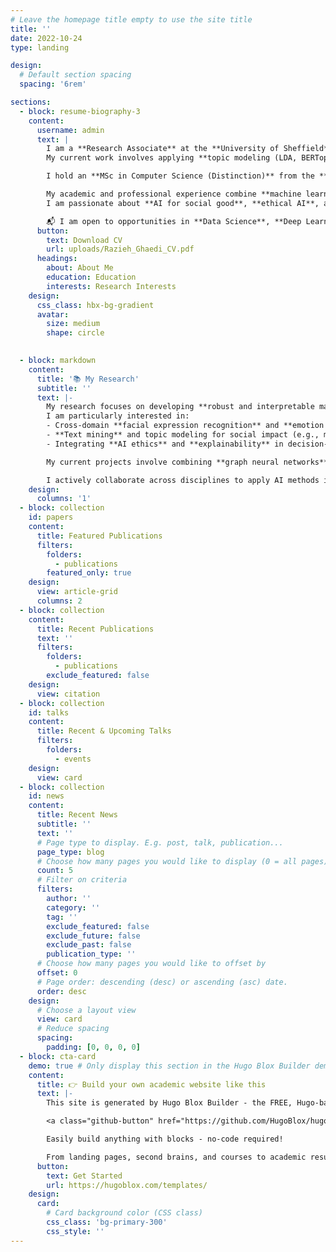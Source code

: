 ```yaml
---
# Leave the homepage title empty to use the site title
title: ''
date: 2022-10-24
type: landing

design:
  # Default section spacing
  spacing: '6rem'

sections:
  - block: resume-biography-3
    content:
      username: admin
      text: |
        I am a **Research Associate** at the **University of Sheffield**, working within the Management School on text mining and data-driven decision support systems.  
        My current work involves applying **topic modeling (LDA, BERTopic)** to analyze UK Modern Slavery Act statements and developing a **Decision Support System** using the Best–Worst Method (BWM) and Spanning Tree Enumeration (STE).  

        I hold an **MSc in Computer Science (Distinction)** from the **Manchester Metropolitan University**, where my dissertation *Deep Learning-Based Cross-Domain Facial Expression Recognition* received an 80/100 and was accepted for presentation at the **Asian Conference on Machine Learning (ACML 2025)**.  

        My academic and professional experience combine **machine learning**, **computer vision**, and **software development** with **Python**, **PyTorch**, and **Java**.  
        I am passionate about **AI for social good**, **ethical AI**, and **interdisciplinary applications** bridging technology and societal impact.

        📬 I am open to opportunities in **Data Science**, **Deep Learning Research**, and **Python Engineering** roles where I can contribute to impactful, data-driven projects.
      button:
        text: Download CV
        url: uploads/Razieh_Ghaedi_CV.pdf
      headings:
        about: About Me
        education: Education
        interests: Research Interests
    design:
      css_class: hbx-bg-gradient
      avatar:
        size: medium
        shape: circle

    
  - block: markdown
    content:
      title: '📚 My Research'
      subtitle: ''
      text: |-
        My research focuses on developing **robust and interpretable machine learning systems** across visual, textual, and multimodal data domains.  
        I am particularly interested in:
        - Cross-domain **facial expression recognition** and **emotion understanding**  
        - **Text mining** and topic modeling for social impact (e.g., modern slavery analysis)  
        - Integrating **AI ethics** and **explainability** in decision-support systems  

        My current projects involve combining **graph neural networks**, **attention mechanisms**, and **adversarial domain alignment** to build generalizable models that can adapt to new data distributions with minimal retraining.  

        I actively collaborate across disciplines to apply AI methods in **social good**, **human–AI collaboration**, and **environmental decision-making** contexts.
    design:
      columns: '1'
  - block: collection
    id: papers
    content:
      title: Featured Publications
      filters:
        folders:
          - publications
        featured_only: true
    design:
      view: article-grid
      columns: 2
  - block: collection
    content:
      title: Recent Publications
      text: ''
      filters:
        folders:
          - publications
        exclude_featured: false
    design:
      view: citation
  - block: collection
    id: talks
    content:
      title: Recent & Upcoming Talks
      filters:
        folders:
          - events
    design:
      view: card
  - block: collection
    id: news
    content:
      title: Recent News
      subtitle: ''
      text: ''
      # Page type to display. E.g. post, talk, publication...
      page_type: blog
      # Choose how many pages you would like to display (0 = all pages)
      count: 5
      # Filter on criteria
      filters:
        author: ''
        category: ''
        tag: ''
        exclude_featured: false
        exclude_future: false
        exclude_past: false
        publication_type: ''
      # Choose how many pages you would like to offset by
      offset: 0
      # Page order: descending (desc) or ascending (asc) date.
      order: desc
    design:
      # Choose a layout view
      view: card
      # Reduce spacing
      spacing:
        padding: [0, 0, 0, 0]
  - block: cta-card
    demo: true # Only display this section in the Hugo Blox Builder demo site
    content:
      title: 👉 Build your own academic website like this
      text: |-
        This site is generated by Hugo Blox Builder - the FREE, Hugo-based open source website builder trusted by 250,000+ academics like you.

        <a class="github-button" href="https://github.com/HugoBlox/hugo-blox-builder" data-color-scheme="no-preference: light; light: light; dark: dark;" data-icon="octicon-star" data-size="large" data-show-count="true" aria-label="Star HugoBlox/hugo-blox-builder on GitHub">Star</a>

        Easily build anything with blocks - no-code required!

        From landing pages, second brains, and courses to academic resumés, conferences, and tech blogs.
      button:
        text: Get Started
        url: https://hugoblox.com/templates/
    design:
      card:
        # Card background color (CSS class)
        css_class: 'bg-primary-300'
        css_style: ''
---
```

